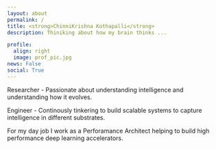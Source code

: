 ```yaml
---
layout: about
permalink: /
title: <strong>ChinniKrishna Kothapalli</strong>
description: Thiniking about how my brain thinks ...

profile:
  align: right
  image: prof_pic.jpg
news: False
social: True
---
```


Researcher - Passionate about understanding intelligence and understanding how it evolves.

Engineer - Continously tinkering to build scalable systems to capture intelligence in different substrates.

For my day job I work as a Perforamance Architect helping to build high performance deep learning accelerators.
